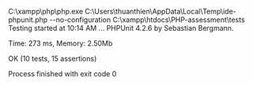 C:\xampp\php\php.exe C:\Users\thuanthien\AppData\Local\Temp\ide-phpunit.php --no-configuration C:\xampp\htdocs\PHP-assessment\tests
Testing started at 10:14 AM ...
PHPUnit 4.2.6 by Sebastian Bergmann.



Time: 273 ms, Memory: 2.50Mb

OK (10 tests, 15 assertions)

Process finished with exit code 0
